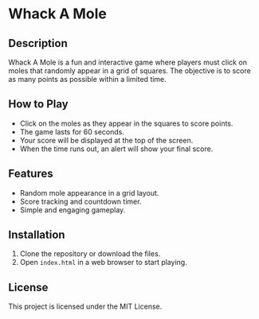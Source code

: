 # Whack A Mole

## Description
Whack A Mole is a fun and interactive game where players must click on moles that randomly appear in a grid of squares. The objective is to score as many points as possible within a limited time.

## How to Play
- Click on the moles as they appear in the squares to score points.
- The game lasts for 60 seconds.
- Your score will be displayed at the top of the screen.
- When the time runs out, an alert will show your final score.

## Features
- Random mole appearance in a grid layout.
- Score tracking and countdown timer.
- Simple and engaging gameplay.

## Installation
1. Clone the repository or download the files.
2. Open `index.html` in a web browser to start playing.

## License
This project is licensed under the MIT License.
